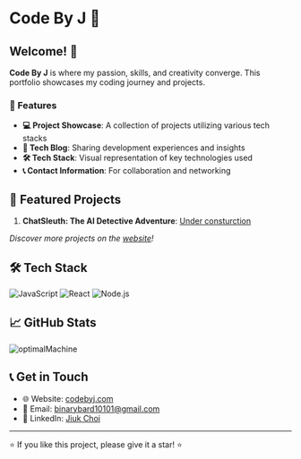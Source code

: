 # Code By J 🚀


## Welcome! 👋

**Code By J** is where my passion, skills, and creativity converge. This portfolio showcases my coding journey and projects.

### 🌟 Features

- **💻 Project Showcase**: A collection of projects utilizing various tech stacks
- **🧠 Tech Blog**: Sharing development experiences and insights
- **🛠 Tech Stack**: Visual representation of key technologies used
- **📞 Contact Information**: For collaboration and networking

## 🚀 Featured Projects

1. **ChatSleuth: The AI Detective Adventure**: [Under consturction](https://github.com/optimalMachine/chatsleuth/tree/main)

_Discover more projects on the [website](https://www.codebyj.com)!_

## 🛠 Tech Stack

![JavaScript](https://img.shields.io/badge/-JavaScript-F7DF1E?style=flat-square&logo=javascript&logoColor=black)
![React](https://img.shields.io/badge/-React-61DAFB?style=flat-square&logo=react&logoColor=black)
![Node.js](https://img.shields.io/badge/-Node.js-339933?style=flat-square&logo=node.js&logoColor=white)

## 📈 GitHub Stats

![optimalMachine](https://github.com/optimalMachine)

## 📞 Get in Touch

- 🌐 Website: [codebyj.com](https://www.codebyj.com)
- 📧 Email: binarybard10101@gmail.com
- 💼 LinkedIn: [Jiuk Choi](https://www.linkedin.com/in/jiuk-choi-3b1972167/)

---

⭐️ If you like this project, please give it a star! ⭐️